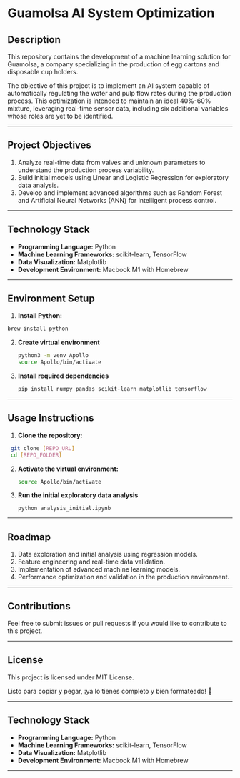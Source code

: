 # Guamolsa AI System Optimization 


## Description 
This repository contains the development of a machine learning solution for Guamolsa, a company specializing in the production of egg cartons and disposable cup holders. 


The objective of this project is to implement an AI system capable of automatically regulating the water and pulp flow rates during the production process. This optimization is intended to maintain an ideal 40%-60% mixture, leveraging real-time sensor data, including six additional variables whose roles are yet to be identified.


---


## Project Objectives 
1. Analyze real-time data from valves and unknown parameters to understand the production process variability.
2. Build initial models using Linear and Logistic Regression for exploratory data analysis.
3. Develop and implement advanced algorithms such as Random Forest and Artificial Neural Networks (ANN) for intelligent process control.


---


## Technology Stack 
- **Programming Language:** Python 
- **Machine Learning Frameworks:** scikit-learn, TensorFlow 
- **Data Visualization:** Matplotlib 
- **Development Environment:** Macbook M1 with Homebrew


---


## Environment Setup 


1. **Install Python:** 
  ```bash
  brew install python
  ```

2. **Create virtual environment**
   ```bash
   python3 -m venv Apollo
   source Apollo/bin/activate

3. **Install required dependencies**
    ```bash
    pip install numpy pandas scikit-learn matplotlib tensorflow
    ```

---


##  Usage Instructions


1. **Clone the repository:** 
  ```bash
   git clone [REPO_URL]
   cd [REPO_FOLDER]
  ``` 

2. **Activate the virtual environment:**
   ```bash
   source Apollo/bin/activate
   ```


3. **Run the initial exploratory data analysis**
    ```
    python analysis_initial.ipynb
    ```

---


## Roadmap
1. Data exploration and initial analysis using regression models.
2. Feature engineering and real-time data validation.
3. Implementation of advanced machine learning models.
4. Performance optimization and validation in the production environment.


---


## Contributions
Feel free to submit issues or pull requests if you would like to contribute to this project.


---


## License
This project is licensed under MIT License.


Listo para copiar y pegar, ¡ya lo tienes completo y bien formateado! 🚀



---


## Technology Stack 
- **Programming Language:** Python 
- **Machine Learning Frameworks:** scikit-learn, TensorFlow 
- **Data Visualization:** Matplotlib 
- **Development Environment:** Macbook M1 with Homebrew


---